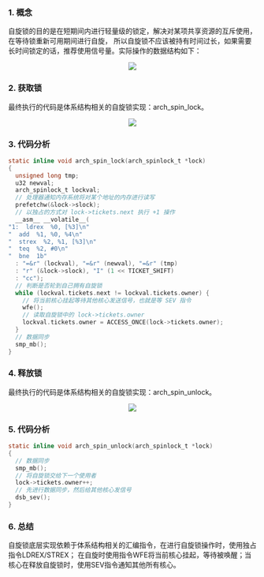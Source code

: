 ### 1. 概念
自旋锁的目的是在短期间内进行轻量级的锁定，解决对某项共享资源的互斥使用，在等待锁重新可用期间进行自旋，
所以自旋锁不应该被持有时间过长，如果需要长时间锁定的话，推荐使用信号量。实际操作的数据结构如下：

<div align="center"> 
	<img src="https://img-blog.csdnimg.cn/20200623091240283.png">
</div>

### 2. 获取锁
最终执行的代码是体系结构相关的自旋锁实现：arch_spin_lock。

<div align="center"> 
	<img src="https://img-blog.csdnimg.cn/20200623091319199.png">
</div>

### 3. 代码分析
```c
static inline void arch_spin_lock(arch_spinlock_t *lock)
{
  unsigned long tmp;
  u32 newval;
  arch_spinlock_t lockval;
  // 处理器通知内存系统将对某个地址的内存进行读写
  prefetchw(&lock->slock);
  // 以独占的方式对 lock->tickets.next 执行 +1 操作
  __asm__ __volatile__(
"1:  ldrex  %0, [%3]\n"
"  add  %1, %0, %4\n"
"  strex  %2, %1, [%3]\n"
"  teq  %2, #0\n"
"  bne  1b"
  : "=&r" (lockval), "=&r" (newval), "=&r" (tmp)
  : "r" (&lock->slock), "I" (1 << TICKET_SHIFT)
  : "cc");
  // 判断是否轮到自己拥有自旋锁
  while (lockval.tickets.next != lockval.tickets.owner) {
    // 将当前核心挂起等待其他核心发送信号，也就是等 SEV 指令
    wfe();
    // 读取自旋锁中的 lock->tickets.owner
    lockval.tickets.owner = ACCESS_ONCE(lock->tickets.owner);
  }
  // 数据同步
  smp_mb();
}
```

### 4. 释放锁
最终执行的代码是体系结构相关的自旋锁实现：arch_spin_unlock。

<div align="center"> 
	<img src="https://img-blog.csdnimg.cn/20200623091411657.png">
</div>

### 5. 代码分析
```c
static inline void arch_spin_unlock(arch_spinlock_t *lock)
{
  // 数据同步
  smp_mb();
  // 将自旋锁交给下一个使用者
  lock->tickets.owner++;
  // 先进行数据同步，然后给其他核心发信号
  dsb_sev();
}
```

### 6. 总结
自旋锁底层实现依赖于体系结构相关的汇编指令，在进行自旋锁操作时，使用独占指令LDREX/STREX；
在自旋时使用指令WFE将当前核心挂起，等待被唤醒；当核心在释放自旋锁时，使用SEV指令通知其他所有核心。